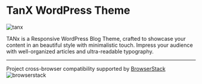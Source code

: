 # TanX WordPress Theme

![tanx](https://assets-github.s3.amazonaws.com/repo/progcode/img/tanx_image.png)

TANx is a Responsive WordPress Blog Theme, crafted to showcase your content in an beautiful style with minimalistic touch. Impress your audience with well-organized articles and ultra-readable typography.

-----------------------------------------------------------------------------------------------------------------------------------------

Project cross-browser compatibility supported by [BrowserStack](https://browserstack.com)       
![browserstack](https://assets-github.s3.amazonaws.com/repo/progcode/img/browserstack-logo-footer.png)
